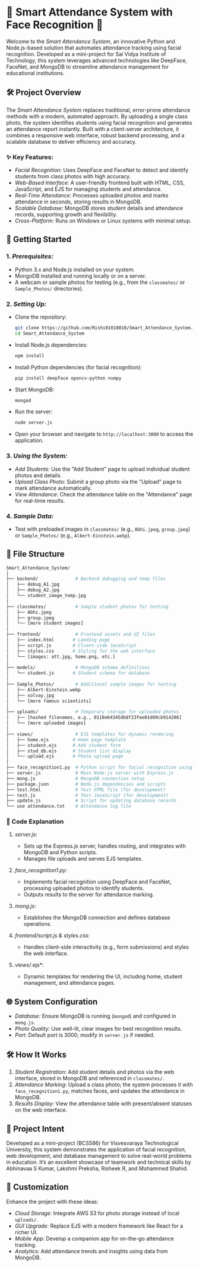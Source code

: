 # 📸 Smart Attendance System with Face Recognition 📸

Welcome to the *Smart Attendance System*, an innovative Python and Node.js-based solution that automates attendance tracking using facial recognition. Developed as a mini-project for Sai Vidya Institute of Technology, this system leverages advanced technologies like DeepFace, FaceNet, and MongoDB to streamline attendance management for educational institutions.

## 🛠️ Project Overview

The *Smart Attendance System* replaces traditional, error-prone attendance methods with a modern, automated approach. By uploading a single class photo, the system identifies students using facial recognition and generates an attendance report instantly. Built with a client-server architecture, it combines a responsive web interface, robust backend processing, and a scalable database to deliver efficiency and accuracy.

### ✨ Key Features:

- *Facial Recognition:* Uses DeepFace and FaceNet to detect and identify students from class photos with high accuracy.
- *Web-Based Interface:* A user-friendly frontend built with HTML, CSS, JavaScript, and EJS for managing students and attendance.
- *Real-Time Attendance:* Processes uploaded photos and marks attendance in seconds, storing results in MongoDB.
- *Scalable Database:* MongoDB stores student details and attendance records, supporting growth and flexibility.
- *Cross-Platform:* Runs on Windows or Linux systems with minimal setup.

## 🚀 Getting Started

### 1. *Prerequisites:*
- Python 3.x and Node.js installed on your system.
- MongoDB installed and running locally or on a server.
- A webcam or sample photos for testing (e.g., from the `classmates/` or `Sample_Photos/` directories).

### 2. *Setting Up:*

- Clone the repository:
  ```bash
  git clone https://github.com/Rishi01010010/Smart_Attendance_System.git
  cd Smart_Attendance_System
  ```

- Install Node.js dependencies:
  ```bash
  npm install
  ```

- Install Python dependencies (for facial recognition):
  ```bash
  pip install deepface opencv-python numpy
  ```

- Start MongoDB:
  ```bash
  mongod
  ```

- Run the server:
  ```bash
  node server.js
  ```

- Open your browser and navigate to `http://localhost:3000` to access the application.

### 3. *Using the System:*

- *Add Students:* Use the "Add Student" page to upload individual student photos and details.
- *Upload Class Photo:* Submit a group photo via the "Upload" page to mark attendance automatically.
- *View Attendance:* Check the attendance table on the "Attendance" page for real-time results.

### 4. *Sample Data:*

- Test with preloaded images in `classmates/` (e.g., `Abhi.jpeg`, `group.jpeg`) or `Sample_Photos/` (e.g., `Albert-Einstein.webp`).

## 💾 File Structure

```bash
Smart_Attendance_System/
│
├── backend/              # Backend debugging and temp files
│   ├── debug_A1.jpg
│   ├── debug_A2.jpg
│   └── student_image_temp.jpg
│
├── classmates/           # Sample student photos for testing
│   ├── Abhi.jpeg
│   ├── group.jpeg
│   └── [more student images]
│
├── frontend/             # Frontend assets and UI files
│   ├── index.html       # Landing page
│   ├── script.js        # Client-side JavaScript
│   ├── styles.css       # Styling for the web interface
│   └── [images: att.jpg, home.png, etc.]
│
├── models/               # MongoDB schema definitions
│   └── student.js       # Student schema for database
│
├── Sample_Photos/        # Additional sample images for testing
│   ├── Albert-Einstein.webp
│   ├── solvay.jpg
│   └── [more famous scientists]
│
├── uploads/              # Temporary storage for uploaded photos
│   ├── [hashed filenames, e.g., 0118e64345db8f23fee01d09cb914206]
│   └── [more uploaded images]
│
├── views/                # EJS templates for dynamic rendering
│   ├── home.ejs         # Home page template
│   ├── student.ejs      # Add student form
│   ├── stud_db.ejs      # Student list display
│   └── upload.ejs       # Photo upload page
│
├── face_recognition1.py  # Python script for facial recognition using DeepFace
├── server.js             # Main Node.js server with Express.js
├── mong.js               # MongoDB connection setup
├── package.json          # Node.js dependencies and scripts
├── test.html             # Test HTML file (for development)
├── test.js               # Test JavaScript (for development)
├── update.js             # Script for updating database records
└── use attendance.txt    # Attendance log file
```

### 📝 Code Explanation

1. *server.js*:
   - Sets up the Express.js server, handles routing, and integrates with MongoDB and Python scripts.
   - Manages file uploads and serves EJS templates.

2. *face_recognition1.py*:
   - Implements facial recognition using DeepFace and FaceNet, processing uploaded photos to identify students.
   - Outputs results to the server for attendance marking.

3. *mong.js*:
   - Establishes the MongoDB connection and defines database operations.

4. *frontend/script.js & styles.css*:
   - Handles client-side interactivity (e.g., form submissions) and styles the web interface.

5. *views/*.ejs*:
   - Dynamic templates for rendering the UI, including home, student management, and attendance pages.

## 🌐 System Configuration

- *Database:* Ensure MongoDB is running (`mongod`) and configured in `mong.js`.
- *Photo Quality:* Use well-lit, clear images for best recognition results.
- *Port:* Default port is 3000; modify in `server.js` if needed.

## 🛠️ How It Works

1. *Student Registration*: Add student details and photos via the web interface, stored in MongoDB and referenced in `classmates/`.
2. *Attendance Marking*: Upload a class photo; the system processes it with `face_recognition1.py`, matches faces, and updates the attendance in MongoDB.
3. *Results Display*: View the attendance table with present/absent statuses on the web interface.

## 🎯 Project Intent

Developed as a mini-project (BCS586) for Visvesvaraya Technological University, this system demonstrates the application of facial recognition, web development, and database management to solve real-world problems in education. It’s an excellent showcase of teamwork and technical skills by Abhinavaa S Kumar, Lakshmi Preksha, Risheek R, and Mohammed Shahid.

## 🔧 Customization

Enhance the project with these ideas:
- *Cloud Storage:* Integrate AWS S3 for photo storage instead of local `uploads/`.
- *GUI Upgrade:* Replace EJS with a modern framework like React for a richer UI.
- *Mobile App:* Develop a companion app for on-the-go attendance tracking.
- *Analytics:* Add attendance trends and insights using data from MongoDB.
